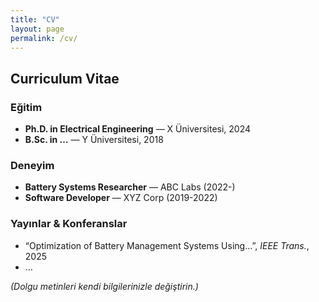 ```yaml
---
title: "CV"
layout: page
permalink: /cv/
---
```


## Curriculum Vitae

### Eğitim
<ul class="cv-list">
<li><strong>Ph.D. in Electrical Engineering</strong> — X Üniversitesi, 2024</li>
<li><strong>B.Sc. in …</strong> — Y Üniversitesi, 2018</li>
</ul>

### Deneyim
<ul class="cv-list">
<li><strong>Battery Systems Researcher</strong> — ABC Labs (2022-)</li>
<li><strong>Software Developer</strong> — XYZ Corp (2019-2022)</li>
</ul>

### Yayınlar & Konferanslar
- “Optimization of Battery Management Systems Using…”, *IEEE Trans.*, 2025  
- …

*(Dolgu metinleri kendi bilgilerinizle değiştirin.)*
